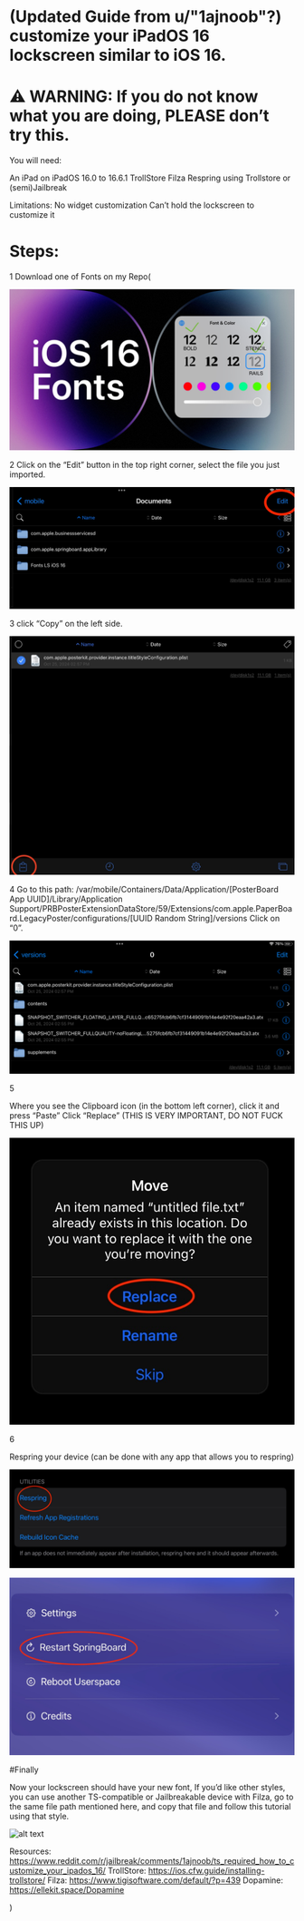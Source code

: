 # (Updated Guide from u/"1ajnoob"?) customize your iPadOS 16 lockscreen similar to iOS 16.

# ⚠️ WARNING: If you do not know what you are doing, PLEASE don’t try this.

You will need:

An iPad on iPadOS 16.0 to 16.6.1
TrollStore
Filza
Respring using Trollstore or (semi)Jailbreak

Limitations:
No widget customization
Can’t hold the lockscreen to customize it

# Steps:

1
Download one of Fonts on my Repo(

![alt text](https://github.com/HugoBubble/iPadOS16-Fonts/blob/main/Fonts.jpeg)

2
Click on the “Edit” button in the top right corner, select the file you just imported.

![alt text](https://github.com/HugoBubble/iPadOS16-Fonts/blob/main/IMG_1331.jpeg)

3
click “Copy” on the left side.

![alt text](https://github.com/HugoBubble/iPadOS16-Fonts/blob/main/IMG_1338.jpeg)

4
Go to this path: /var/mobile/Containers/Data/Application/[PosterBoard App UUID]/Library/Application Support/PRBPosterExtensionDataStore/59/Extensions/com.apple.PaperBoard.LegacyPoster/configurations/[UUID Random String]/versions
Click on “0”.

![alt text](https://github.com/HugoBubble/iPadOS16-Fonts/blob/main/IMG_1332.jpeg)

5

Where you see the Clipboard icon (in the bottom left corner), click it and press “Paste”
Click “Replace” (THIS IS VERY IMPORTANT, DO NOT FUCK THIS UP)

![alt text](https://github.com/HugoBubble/iPadOS16-Fonts/blob/main/IMG_1333.jpeg)

6

Respring your device (can be done with any app that allows you to respring)

![alt text](https://github.com/HugoBubble/iPadOS16-Fonts/blob/main/IMG_1334.jpeg)

![alt text](https://github.com/HugoBubble/iPadOS16-Fonts/blob/main/IMG_1335.jpeg)

#Finally

Now your lockscreen should have  your new font, If you’d like other styles, you can use another TS-compatible or Jailbreakable device with Filza, go to the same file path mentioned here, and copy that file and follow this tutorial using that style.

![alt text](https://github.com/HugoBubble/iPadOS16-Fonts/blob/main/IMG_1336.png)

Resources:
https://www.reddit.com/r/jailbreak/comments/1ajnoob/ts_required_how_to_customize_your_ipados_16/
TrollStore: https://ios.cfw.guide/installing-trollstore/
Filza: https://www.tigisoftware.com/default/?p=439
Dopamine: https://ellekit.space/Dopamine

)
